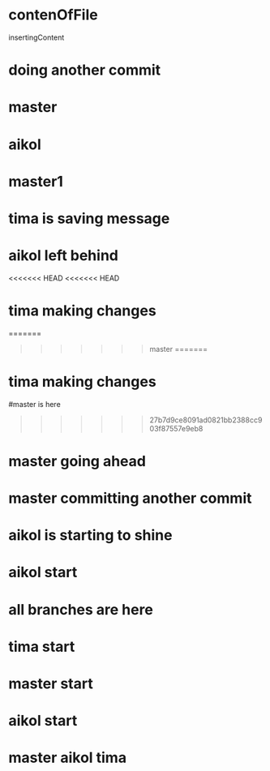 # contenOfFile 
insertingContent
# doing another commit
# master
# aikol
# master1
# tima is saving message
# aikol left behind
<<<<<<< HEAD
<<<<<<< HEAD
# tima making changes
=======
>>>>>>> master
=======
# tima making changes
#master is here
>>>>>>> 27b7d9ce8091ad0821bb2388cc903f87557e9eb8
# master going ahead
# master committing another commit
# aikol is starting to shine
# aikol start
# all branches are here
# tima start
# master start
# aikol start
# master aikol tima


